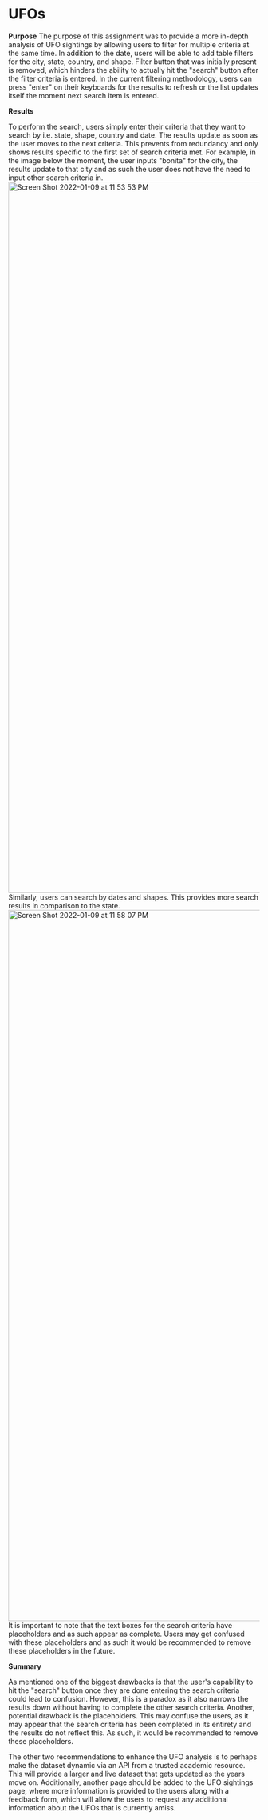 # UFOs

**Purpose**
The purpose of this assignment was to provide a more in-depth analysis of UFO sightings by allowing users to filter for multiple criteria at the same time. In addition to the date, users will be able to add table filters for the city, state, country, and shape. Filter button that was initially present is removed, which hinders the ability to actually hit the "search" button after the filter criteria is entered. In the current filtering methodology, users can press "enter" on their keyboards for the results to refresh or the list updates itself the moment next search item is entered. 

**Results**

To perform the search, users simply enter their criteria that they want to search by i.e. state, shape, country and date. The results update as soon as the user moves to the next criteria. This prevents from redundancy and only shows results specific to the first set of search criteria met. For example, in the image below the moment, the user inputs "bonita" for the city, the results update to that city and as such the user does not have the need to input other search criteria in. <img width="1423" alt="Screen Shot 2022-01-09 at 11 53 53 PM" src="https://user-images.githubusercontent.com/90429568/148720040-7091c9a7-c740-411f-8db1-666d108b9fc6.png">
Similarly, users can search by dates and shapes. This provides more search results in comparison to the state. 
<img width="1423" alt="Screen Shot 2022-01-09 at 11 58 07 PM" src="https://user-images.githubusercontent.com/90429568/148720113-c394f3e9-6b95-498e-b319-f11e87accb1a.png">
It is important to note that the text boxes for the search criteria have placeholders and as such appear as complete. Users may get confused with these placeholders and as such it would be recommended to remove these placeholders in the future. 

**Summary**

As mentioned one of the biggest drawbacks is that the user's capability to hit the "search" button once they are done entering the search criteria could lead to confusion. However, this is a paradox as it also narrows the results down without having to complete the other search criteria. Another, potential drawback is the placeholders. This may confuse the users, as it may appear that the search criteria has been completed in its entirety and the results do not reflect this. As such, it would be recommended to remove these placeholders.

The other two recommendations to enhance the UFO analysis is to perhaps make the dataset dynamic via an API from a trusted academic resource. This will provide a larger and live dataset that gets updated as the years move on. Additionally, another page should be added to the UFO sightings page, where more information is provided to the users along with a feedback form, which will allow the users to request any additional information about the UFOs that is currently amiss. 
